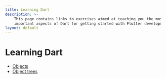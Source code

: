 ```yaml
---
title: Learning Dart
description: >-
    This page contains links to exercises aimed at teaching you the most
    important aspects of Dart for getting started with Flutter development.
layout: default
---
```


# Learning Dart

- [Objects](objects)
- [Object trees](object-trees)